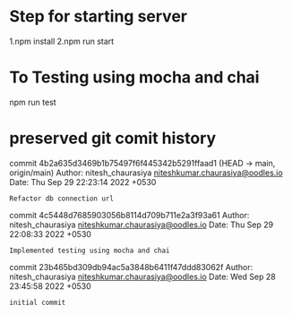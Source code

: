 # Step for starting server
1.npm install
2.npm run start

# To Testing using mocha and chai 
npm run test


# preserved git comit history
commit 4b2a635d3469b1b75497f6f445342b5291ffaad1 (HEAD -> main, origin/main)
Author: nitesh_chaurasiya <niteshkumar.chaurasiya@oodles.io>
Date:   Thu Sep 29 22:23:14 2022 +0530

    Refactor db connection url

commit 4c5448d7685903056b8114d709b711e2a3f93a61
Author: nitesh_chaurasiya <niteshkumar.chaurasiya@oodles.io>
Date:   Thu Sep 29 22:08:33 2022 +0530

    Implemented testing using mocha and chai

commit 23b465bd309db94ac5a3848b6411f47ddd83062f
Author: nitesh_chaurasiya <niteshkumar.chaurasiya@oodles.io>
Date:   Wed Sep 28 23:45:58 2022 +0530

    initial commit

